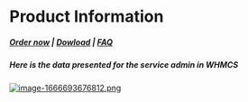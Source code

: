 # Product Information

#####  [Order now](https://panel.puqcloud.com/index.php?rp=/store/whmcs-module-hestiacp) | [Dowload](https://download.puqcloud.com/WHMCS/servers/PUQ_WHMCS-HestiaCP/) | [FAQ](https://faq.puqcloud.com/)

##### Here is the data presented for the service admin in WHMCS

[![image-1666693676812.png](https://doc.puq.info/uploads/images/gallery/2022-10/scaled-1680-/image-1666693676812.png)](https://doc.puq.info/uploads/images/gallery/2022-10/image-1666693676812.png)